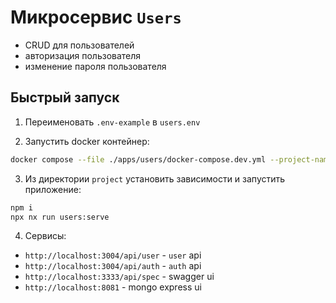 # Микросервис `Users`

- CRUD для пользователей
- авторизация пользователя
- изменение пароля пользователя

## Быстрый запуск

1. Переименовать `.env-example` в `users.env`

2. Запустить docker контейнер:

```bash
docker compose --file ./apps/users/docker-compose.dev.yml --project-name "readme-users" up -d
```

3. Из директории `project` установить зависимости и запустить приложение:

```bash
npm i
npx nx run users:serve
```

4. Сервисы:

- `http://localhost:3004/api/user` - `user` api
- `http://localhost:3004/api/auth` - `auth` api
- `http://localhost:3333/api/spec` - swagger ui
- `http://localhost:8081` - mongo express ui
